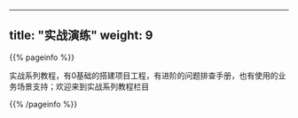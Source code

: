 
---
title: "实战演练"
weight: 9
---

{{% pageinfo %}}

实战系列教程，有0基础的搭建项目工程，有进阶的问题排查手册，也有使用的业务场景支持；欢迎来到实战系列教程栏目

{{% /pageinfo %}}
